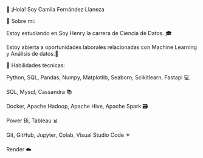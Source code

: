 :wave: ¡Hola! Soy Camila Fernández Llaneza

:information_desk_person: Sobre mi:

Estoy estudiando en Soy Henry la carrera de Ciencia de Datos. :mortar_board:

Estoy abierta a oportunidades laborales relacionadas con Machine Learning y Análisis de datos.:briefcase:

:wrench: Habilidades técnicas:

Python, SQL, Pandas, Numpy, Matplotlib, Seaborn, Scikitlearn, Fastapi :computer:

SQL, Mysql, Cassandra :books:

Docker, Apache Hadoop, Apache Hive, Apache Spark 🗃️

Power Bi, Tableau :bar_chart:

Git, GitHub, Jupyter, Colab, Visual Studio Code :eight_pointed_black_star:

Render :cloud:
